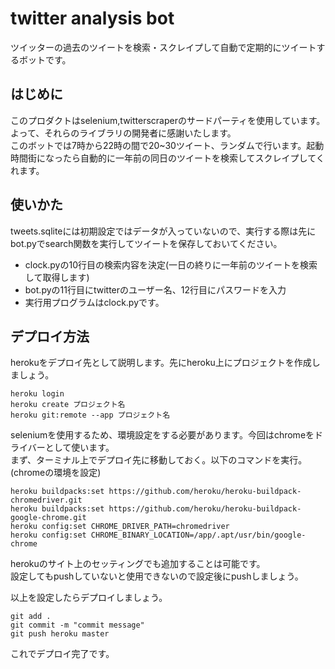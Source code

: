 # twitter analysis bot
ツイッターの過去のツイートを検索・スクレイプして自動で定期的にツイートするボットです。

## はじめに
このプロダクトはselenium,twitterscraperのサードパーティを使用しています。よって、それらのライブラリの開発者に感謝いたします。<br>
このボットでは7時から22時の間で20~30ツイート、ランダムで行います。起動時間街になったら自動的に一年前の同日のツイートを検索してスクレイプしてくれます。

## 使いかた
 tweets.sqliteには初期設定ではデータが入っていないので、実行する際は先にbot.pyでsearch関数を実行してツイートを保存しておいてください。
 - clock.pyの10行目の検索内容を決定(一日の終りに一年前のツイートを検索して取得します)
 - bot.pyの11行目にtwitterのユーザー名、12行目にパスワードを入力
 - 実行用プログラムはclock.pyです。
 
## デプロイ方法
herokuをデプロイ先として説明します。先にheroku上にプロジェクトを作成しましょう。
```
heroku login
heroku create プロジェクト名
heroku git:remote --app プロジェクト名
```
seleniumを使用するため、環境設定をする必要があります。今回はchromeをドライバーとして使います。<br>
まず、ターミナル上でデプロイ先に移動しておく。以下のコマンドを実行。(chromeの環境を設定)
```
heroku buildpacks:set https://github.com/heroku/heroku-buildpack-chromedriver.git
heroku buildpacks:set https://github.com/heroku/heroku-buildpack-google-chrome.git
heroku config:set CHROME_DRIVER_PATH=chromedriver
heroku config:set CHROME_BINARY_LOCATION=/app/.apt/usr/bin/google-chrome
```
herokuのサイト上のセッティングでも追加することは可能です。<br>
設定してもpushしていないと使用できないので設定後にpushしましょう。

以上を設定したらデプロイしましょう。
```
git add .
git commit -m "commit message"
git push heroku master
```
これでデプロイ完了です。
